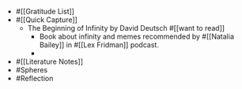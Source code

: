 - #[[Gratitude List]]
- #[[Quick Capture]]
    - The Beginning of Infinity by David Deutsch #[[want to read]]
        - Book about infinity and memes recommended by #[[Natalia Bailey]] in #[[Lex Fridman]] podcast.
        - 
- #[[Literature Notes]]
- #Spheres 
- #Reflection

